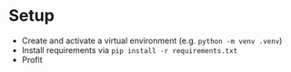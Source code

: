 # Setup

* Create and activate a virtual environment (e.g. `python -m venv .venv`)
* Install requirements via `pip install -r requirements.txt`
* Profit